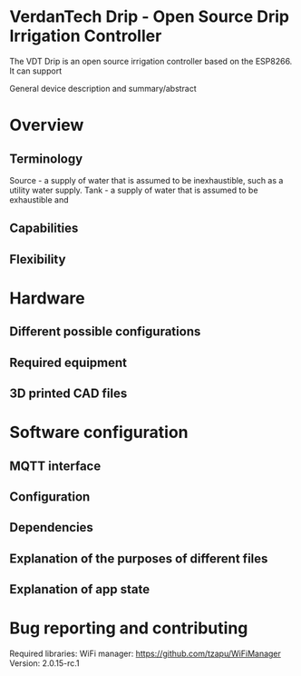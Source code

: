 # VerdanTech Drip - Open Source Drip Irrigation Controller

The VDT Drip is an open source irrigation controller based on the ESP8266. It can support 

General device description and summary/abstract

# Overview

## Terminology

Source - a supply of water that is assumed to be inexhaustible, such as a utility water supply.
Tank - a supply of water that is assumed to be exhaustible and  

## Capabilities
## Flexibility

# Hardware

## Different possible configurations

## Required equipment

## 3D printed CAD files

# Software configuration

## MQTT interface

## Configuration

## Dependencies

## Explanation of the purposes of different files

## Explanation of app state 


# Bug reporting and contributing

Required libraries: 
WiFi manager: https://github.com/tzapu/WiFiManager Version: 2.0.15-rc.1
